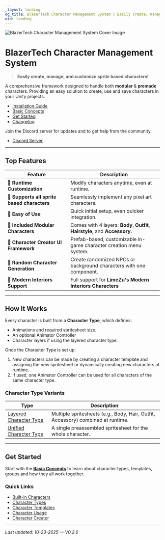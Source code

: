 ```yaml
---
_layout: landing
og_title: BlazerTech Character Management System | Easily create, manage, and customize sprite based characters in Unity
uid: landing
---
```


![BlazerTech Character Management System Cover Image](~/images/logos/blazertech-character-management-system-logo.png)

# **BlazerTech Character Management System**
> **Easily create, manage, and customize sprite based characters!**

A comprehensive framework designed to handle both **modular** & **premade** characters.
Providing an easy solution to create, use and save characters in your Unity projects.

- [Installation Guide](xref:installation)  
- [Basic Concepts](xref:basic-concepts)  
- [Get Started](xref:quick-start)  
- [Changelog](xref:changelog)  

Join the Discord server for updates and to get help from the community.
- [Discord Server](https://discord.gg/fPbBrVYBwf)

---

## Top Features

| Feature                                    | Description                                                                  |
| ------------------------------------------ | ---------------------------------------------------------------------------- |
| 👀 **Runtime Customization**                | Modify characters anytime, even at runtime.                                  |
| 👀 **Supports all sprite based characters** | Seamlessly implement any pixel art characters.                               |
| 👀 **Easy of Use**                          | Quick initial setup, even quicker integration.                               |
| 👀 **Included Modular Characters**          | Comes with 4 layers: **Body**, **Outfit**, **Hairstyle**, and **Accessory**. |
| 👀 **Character Creator UI Framework**       | Prefab-based, customizable in-game character creation menu system.           |
| 👀 **Random Character Generation**          | Create randomized NPCs or background characters with one component.          |
| 👀 **Modern Interiors Support**             | Full support for **LimeZu's Modern Interiors Characters**                    |

---

## How It Works

Every character is built from a **Character Type**, which defines:
- Animations and required spritesheet size.  
- An optional Animator Controller
- Character layers if using the layered character type.

Once the Character Type is set up:
1. New characters can be made by creating a character template and assigning the new spritesheet or dynamically creating new characters at runtime.
2. If used, one Animator Controller can be used for all characters of the same character type. 

### Character Type Variants

| Type                       | Description                                                                      |
| -------------------------- | -------------------------------------------------------------------------------- |
| [Layered Character Type](xref:layered-character-type) | Multiple spritesheets (e.g., Body, Hair, Outfit, Accessory) combined at runtime. |
| [Unified Character Type](xref:unified-character-type) | A single preassembled spritesheet for the whole character.                       |

---

## Get Started

Start with the [**Basic Concepts**](xref:basic-concepts) to learn about character types, templates, groups and how they all work together.

### Quick Links
- [Built-in Characters](xref:built-in-characters)
- [Character Types](xref:character-types)
- [Character Templates](xref:character-templates)
- [Character Usage](xref:character-usage)
- [Character Creator](xref:character-creator-overview)

---

_Last updated: 10-23-2025 — V0.2.0_
